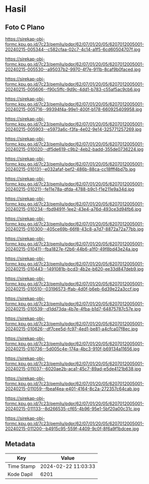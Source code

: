 # Hasil

## Foto C Plano

https://sirekap-obj-formc.kpu.go.id/7c23/pemilu/pdpr/62/07/01/20/05/6207012005001-20240215-005344--c582cfaa-02c7-4c14-a1f5-6cd60504707f.jpg

https://sirekap-obj-formc.kpu.go.id/7c23/pemilu/pdpr/62/07/01/20/05/6207012005001-20240215-005530--a95037b2-9970-4f7e-911b-8caf9b0faced.jpg

https://sirekap-obj-formc.kpu.go.id/7c23/pemilu/pdpr/62/07/01/20/05/6207012005001-20240215-005606--f90c5ffc-9d9c-4dd1-b783-c55af5ac9cb6.jpg

https://sirekap-obj-formc.kpu.go.id/7c23/pemilu/pdpr/62/07/01/20/05/6207012005001-20240215-005716--99394f4a-99e1-400f-b178-660925409958.jpg

https://sirekap-obj-formc.kpu.go.id/7c23/pemilu/pdpr/62/07/01/20/05/6207012005001-20240215-005903--e5973a6c-f3fa-4e02-9e14-325771257269.jpg

https://sirekap-obj-formc.kpu.go.id/7c23/pemilu/pdpr/62/07/01/20/05/6207012005001-20240215-010020--df5de619-c9b2-4eb2-badd-355de0736224.jpg

https://sirekap-obj-formc.kpu.go.id/7c23/pemilu/pdpr/62/07/01/20/05/6207012005001-20240215-010131--e032afaf-bef2-486b-88ca-cc18fff4bd7b.jpg

https://sirekap-obj-formc.kpu.go.id/7c23/pemilu/pdpr/62/07/01/20/05/6207012005001-20240215-010211--fe11e78a-dfda-4788-b9c1-f1e211e9a34d.jpg

https://sirekap-obj-formc.kpu.go.id/7c23/pemilu/pdpr/62/07/01/20/05/6207012005001-20240215-010234--fbd9491f-1ee2-43e4-a76d-493ce3d94fb6.jpg

https://sirekap-obj-formc.kpu.go.id/7c23/pemilu/pdpr/62/07/01/20/05/6207012005001-20240215-010300--405ce69b-66f8-43c8-a7d7-8872a72a77bb.jpg

https://sirekap-obj-formc.kpu.go.id/7c23/pemilu/pdpr/62/07/01/20/05/6207012005001-20240215-010411--fba1827e-f2b6-44b6-a1f0-49f8bd43e24a.jpg

https://sirekap-obj-formc.kpu.go.id/7c23/pemilu/pdpr/62/07/01/20/05/6207012005001-20240215-010443--1491081b-bcd3-4b2e-b620-ee33d847deb9.jpg

https://sirekap-obj-formc.kpu.go.id/7c23/pemilu/pdpr/62/07/01/20/05/6207012005001-20240215-010510--03196573-ffab-4d0f-b6eb-6d39e22a3ccf.jpg

https://sirekap-obj-formc.kpu.go.id/7c23/pemilu/pdpr/62/07/01/20/05/6207012005001-20240215-010539--d1dd73da-4b7e-4fba-b1d7-64875787c57e.jpg

https://sirekap-obj-formc.kpu.go.id/7c23/pemilu/pdpr/62/07/01/20/05/6207012005001-20240215-010626--df7cee5d-fc97-4ed1-be81-a4cfca07f8ec.jpg

https://sirekap-obj-formc.kpu.go.id/7c23/pemilu/pdpr/62/07/01/20/05/6207012005001-20240215-010736--5d005c4e-174a-4bc3-910f-b69134a11656.jpg

https://sirekap-obj-formc.kpu.go.id/7c23/pemilu/pdpr/62/07/01/20/05/6207012005001-20240215-011037--6020ae2b-aca1-45c7-89ad-e5de4121b638.jpg

https://sirekap-obj-formc.kpu.go.id/7c23/pemilu/pdpr/62/07/01/20/05/6207012005001-20240215-011059--fbeaf4ea-e401-4164-8c2a-272357c64cab.jpg

https://sirekap-obj-formc.kpu.go.id/7c23/pemilu/pdpr/62/07/01/20/05/6207012005001-20240215-011133--8d266535-cf65-4b96-95e1-5bf20a00c31c.jpg

https://sirekap-obj-formc.kpu.go.id/7c23/pemilu/pdpr/62/07/01/20/05/6207012005001-20240215-011200--b4915c95-559f-4409-9c0f-8f6a9f1bdcee.jpg


## Metadata

| Key        | Value               |
| ---------- | ------------------- |
| Time Stamp | 2024-02-22 11:03:33 |
| Kode Dapil | 6201                |



